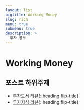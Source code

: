 ```yaml
---
layout: list
bigtitle: Working Money
slug: rich
menu: true
submenu: true
description: >
  투자 공부
---
```


# Working Money

## 포스트 하위주제

* [투자도서 리뷰]{:.heading.flip-title}
* [투자지식 리뷰]{:.heading.flip-title}

<!-- 여기서 서브카테고리.md 태그("/tag/")랑 [내가 노출하고 싶은 이름] 매칭하면, 간편하게 노출 카테고리 이름을 바꿀 수 있음 -->
<!-- 그러나, 그 서브카테고리 클릭하면 슬래시 안에 쓴 이름으로 바뀌는 오류남 ㅠ -->
[투자도서 리뷰]: /투자도서-리뷰/
[투자지식 리뷰]: /투자지식-리뷰/